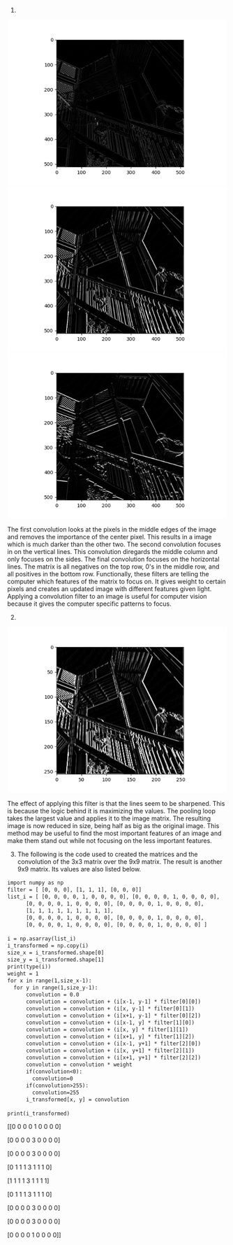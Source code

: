 1. 

![Alt Text](/convolution1.png) 
![Alt Text](/convolution2.png)
![Alt Text](/convolution3.png)

The first convolution looks at the pixels in the middle edges of the image and removes the importance of the center pixel. This results in a image which is much darker than the other two. The second convolution focuses in on the vertical lines. This convolution diregards the middle column and only focuses on the sides. The final convolution focuses on the horizontal lines. The matrix is all negatives on the top row, 0's in the middle row, and all positives in the bottom row. Functionally, these filters are telling the computer which features of the matrix to focus on. It gives weight to certain pixels and creates an updated image with different features given light. Applying a convolution filter to an image is useful for computer vision because it gives the computer specific patterns to focus. 


2.

![Alt Text](/pooling.png)

The effect of applying this filter is that the lines seem to be sharpened. This is because the logic behind it is maximizing the values. The pooling loop takes the largest value and applies it to the image matrix. The resulting image is now reduced in size, being half as big as the original image. This method may be useful to find the most important features of an image and make them stand out while not focusing on the less important features. 


3. The following is the code used to created the matrices and the convolution of the 3x3 matrix over the 9x9 matrix. The result is another 9x9 matrix. Its values are also listed below.

```
import numpy as np
filter = [ [0, 0, 0], [1, 1, 1], [0, 0, 0]]
list_i = [ [0, 0, 0, 0, 1, 0, 0, 0, 0], [0, 0, 0, 0, 1, 0, 0, 0, 0],
      [0, 0, 0, 0, 1, 0, 0, 0, 0], [0, 0, 0, 0, 1, 0, 0, 0, 0],
      [1, 1, 1, 1, 1, 1, 1, 1, 1],
      [0, 0, 0, 0, 1, 0, 0, 0, 0], [0, 0, 0, 0, 1, 0, 0, 0, 0],
      [0, 0, 0, 0, 1, 0, 0, 0, 0], [0, 0, 0, 0, 1, 0, 0, 0, 0] ]

i = np.asarray(list_i)
i_transformed = np.copy(i)
size_x = i_transformed.shape[0]
size_y = i_transformed.shape[1]
print(type(i))
weight = 1
for x in range(1,size_x-1):
  for y in range(1,size_y-1):
      convolution = 0.0
      convolution = convolution + (i[x-1, y-1] * filter[0][0])
      convolution = convolution + (i[x, y-1] * filter[0][1])
      convolution = convolution + (i[x+1, y-1] * filter[0][2])
      convolution = convolution + (i[x-1, y] * filter[1][0])
      convolution = convolution + (i[x, y] * filter[1][1])
      convolution = convolution + (i[x+1, y] * filter[1][2])
      convolution = convolution + (i[x-1, y+1] * filter[2][0])
      convolution = convolution + (i[x, y+1] * filter[2][1])
      convolution = convolution + (i[x+1, y+1] * filter[2][2])
      convolution = convolution * weight
      if(convolution<0):
        convolution=0
      if(convolution>255):
        convolution=255
      i_transformed[x, y] = convolution

print(i_transformed)
```

[[0 0 0 0 1 0 0 0 0]

[0 0 0 0 3 0 0 0 0]

[0 0 0 0 3 0 0 0 0]

[0 1 1 1 3 1 1 1 0]

[1 1 1 1 3 1 1 1 1]

[0 1 1 1 3 1 1 1 0]

[0 0 0 0 3 0 0 0 0]

[0 0 0 0 3 0 0 0 0]

[0 0 0 0 1 0 0 0 0]]
